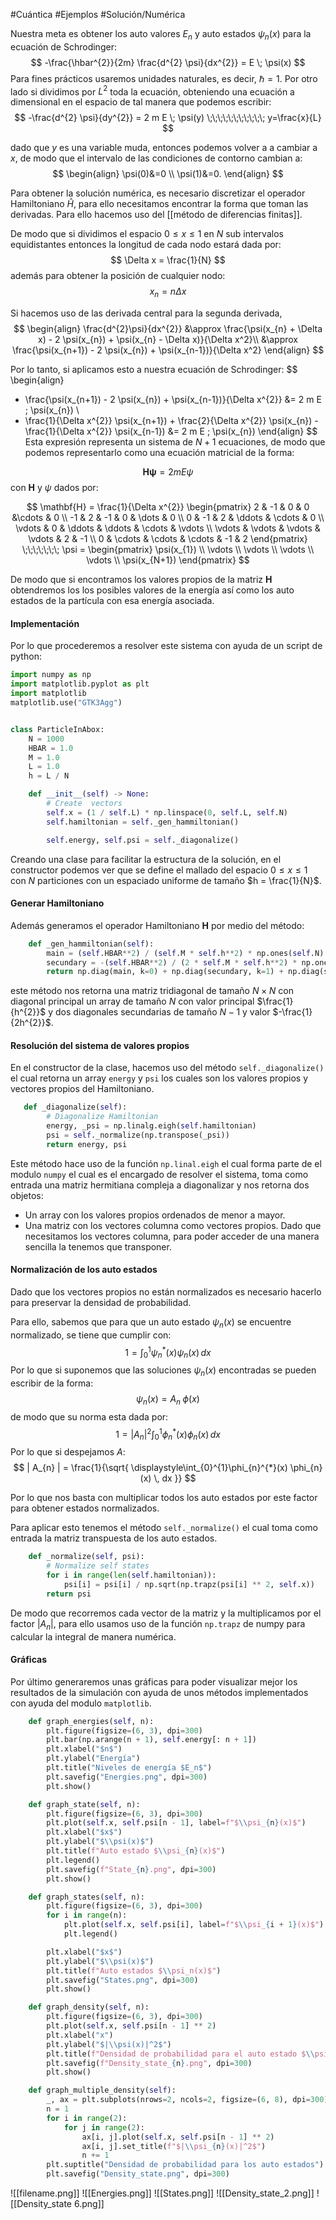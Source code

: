 #Cuántica 
#Ejemplos
#Solución/Numérica

Nuestra meta es obtener los auto valores $E_{n}$ y auto estados $\psi_{n}(x)$ para la ecuación de Schrodinger:
$$
-\frac{\hbar^{2}}{2m} \frac{d^{2} \psi}{dx^{2}} = E \; \psi(x)
$$
Para fines prácticos usaremos unidades naturales, es decir, $\hbar=1$. Por otro lado si dividimos  por $L^2$ toda la ecuación, obteniendo una ecuación a dimensional en el espacio de tal manera que podemos escribir:
$$
-\frac{d^{2} \psi}{dy^{2}} = 2 m E \; \psi(y) \;\;\;\;\;\;\;\;\;\;\; y=\frac{x}{L}
$$

dado que $y$ es una variable muda, entonces podemos volver a a cambiar a $x$, de modo que el intervalo de las condiciones de contorno cambian a:
$$
\begin{align}
\psi(0)&=0 \\
\psi(1)&=0.
\end{align}
$$


Para obtener la solución numérica, es necesario discretizar el operador Hamiltoniano $\hat{H}$, para ello necesitamos encontrar la forma que toman las derivadas. Para ello hacemos uso del [[método de diferencias finitas]].

De modo que si dividimos el espacio $0 \leq x \leq 1$ en $N$ sub intervalos equidistantes entonces la longitud de cada nodo estará dada por:
$$
\Delta x = \frac{1}{N}
$$
además para obtener la posición de cualquier nodo:
$$
x_{n} = n \Delta x
$$

Si hacemos uso de las derivada central para la segunda derivada, 
$$
\begin{align}
\frac{d^{2}\psi}{dx^{2}} &\approx \frac{\psi(x_{n} + \Delta x) - 2 \psi(x_{n}) + \psi(x_{n} - \Delta x)}{\Delta x^2}\\
 &\approx \frac{\psi(x_{n+1}) - 2 \psi(x_{n}) + \psi(x_{n-1})}{\Delta x^2}
\end{align}
$$


Por lo tanto, si aplicamos esto a nuestra ecuación de Schrodinger:
$$
\begin{align}
- \frac{\psi(x_{n+1}) - 2 \psi(x_{n}) + \psi(x_{n-1})}{\Delta x^{2}} &= 2 m E \; \psi(x_{n}) \\
- \frac{1}{\Delta x^{2}} \psi(x_{n+1}) + \frac{2}{\Delta x^{2}} \psi(x_{n}) -  \frac{1}{\Delta x^{2}} \psi(x_{n-1}) &= 2 m E \; \psi(x_{n})
\end{align}
$$
Esta expresión representa un sistema de $N+1$ ecuaciones, de modo que podemos representarlo como una ecuación matricial de la forma:

$$
\mathbf{H}\mathbf{\psi} = 2 m E \psi
$$
con $\mathbf{H}$ y $\psi$ dados por: 

$$
\mathbf{H} = \frac{1}{\Delta x^{2}}
\begin{pmatrix}
2 & -1 &  0 & 0 &\cdots & 0  \\
-1 & 2 & -1 & 0 & \dots & 0 \\
0 & -1 & 2 & \ddots & \cdots  & 0 \\
\vdots & 0 & \ddots & \ddots & \cdots & \vdots \\
\vdots & \vdots & \vdots & \vdots & 2 & -1 \\
0 & \cdots & \cdots & \cdots & -1 & 2
\end{pmatrix}
\;\;\;\;\;\;\;
\psi = \begin{pmatrix}
\psi(x_{1}) \\
\vdots \\
\vdots \\
\vdots \\
\vdots \\
\psi(x_{N+1})
\end{pmatrix}
$$

De modo que si encontramos los valores propios de la matriz $\mathbf{H}$ obtendremos los los posibles valores de la energía así como los auto estados de la partícula con esa energía asociada.

#### Implementación

Por lo que procederemos a resolver este sistema con ayuda de un script de python:

```python
import numpy as np
import matplotlib.pyplot as plt
import matplotlib
matplotlib.use("GTK3Agg")


class ParticleInAbox:
    N = 1000
    HBAR = 1.0
    M = 1.0
    L = 1.0
    h = L / N

    def __init__(self) -> None:
        # Create  vectors
        self.x = (1 / self.L) * np.linspace(0, self.L, self.N)
        self.hamiltonian = self._gen_hammiltonian()

        self.energy, self.psi = self._diagonalize()
```

Creando una clase para facilitar la estructura de la solución, en el constructor podemos ver que se define el mallado del espacio $0\leq x \leq 1$ con $N$ particiones con un espaciado uniforme de tamaño $h = \frac{1}{N}$.

#### Generar Hamiltoniano

Además generamos el operador Hamiltoniano $\mathbf{H}$ por medio del método:
```python
    def _gen_hammiltonian(self):
        main = (self.HBAR**2) / (self.M * self.h**2) * np.ones(self.N)
        secundary = -(self.HBAR**2) / (2 * self.M * self.h**2) * np.ones(self.N - 1)
        return np.diag(main, k=0) + np.diag(secundary, k=1) + np.diag(secundary, k=-1)
```

este método nos retorna una matriz tridiagonal de tamaño $N \times N$ con diagonal principal un array de tamaño $N$ con valor principal $\frac{1}{h^{2}}$ y dos diagonales secundarias de tamaño $N-1$ y valor $-\frac{1}{2h^{2}}$.

#### Resolución del sistema de valores propios

En el constructor de la clase, hacemos uso del método `self._diagonalize()` el cual retorna un array `energy` y `psi` los cuales son los valores propios y vectores propios del Hamiltoniano. 
```python
   def _diagonalize(self):
        # Diagonalize Hamiltonian
        energy, _psi = np.linalg.eigh(self.hamiltonian)
        psi = self._normalize(np.transpose(_psi))
        return energy, psi
```

Este método hace uso de la función `np.linal.eigh` el cual forma parte de el modulo `numpy` el cual es el encargado de resolver el sistema, toma como entrada una matriz hermitiana compleja a diagonalizar y nos retorna dos objetos:

- Un array con los valores propios ordenados de menor a mayor.
- Una matriz con los vectores columna como vectores propios. Dado que necesitamos los vectores columna, para poder acceder de una manera sencilla la tenemos que transponer.

#### Normalización de los auto estados 
Dado que los vectores propios no están normalizados es necesario hacerlo para preservar la densidad de probabilidad.

Para ello, sabemos que para que un auto estado $\psi_{n}(x)$ se encuentre normalizado, se tiene que cumplir con:
$$
\begin{equation}
1 = \int_{0}^{1} \psi_{n}^{*}(x) \psi_{n}(x)\, dx 
\end{equation}
$$
Por lo que si suponemos que las soluciones $\psi_{n}(x)$ encontradas se pueden escribir de la forma:
$$
\psi_{n}(x) = A_{n} \; \phi(x)
$$
de modo que su norma esta dada por:
$$
1 = | A_{n} |^{2} \int_{0}^{1}\phi_{n}^{*}(x) \phi_{n}(x) \, dx 
$$
Por lo que si despejamos $A$:
$$
| A_{n} | = \frac{1}{\sqrt{ \displaystyle\int_{0}^{1}\phi_{n}^{*}(x) \phi_{n}(x) \, dx }}
$$

Por lo que nos basta con multiplicar todos los auto estados por este factor para obtener estados normalizados.

Para aplicar esto tenemos el método `self._normalize()` el cual toma como entrada la matriz transpuesta de los auto estados.
```python
    def _normalize(self, psi):
        # Normalize self states
        for i in range(len(self.hamiltonian)):
            psi[i] = psi[i] / np.sqrt(np.trapz(psi[i] ** 2, self.x))
        return psi
```

De modo que recorremos cada vector de la matriz y la multiplicamos por el factor $|A_{n}|$, para ello usamos uso de la función `np.trapz` de numpy para calcular la integral de manera numérica.

#### Gráficas

Por último generaremos unas gráficas para poder visualizar mejor los resultados de la simulación con ayuda de unos métodos implementados con ayuda del modulo `matplotlib`.

```python
    def graph_energies(self, n):
        plt.figure(figsize=(6, 3), dpi=300)
        plt.bar(np.arange(n + 1), self.energy[: n + 1])
        plt.xlabel("$n$")
        plt.ylabel("Energía")
        plt.title("Niveles de energía $E_n$")
        plt.savefig("Energies.png", dpi=300)
        plt.show()

    def graph_state(self, n):
        plt.figure(figsize=(6, 3), dpi=300)
        plt.plot(self.x, self.psi[n - 1], label=f"$\\psi_{n}(x)$")
        plt.xlabel("$x$")
        plt.ylabel("$\\psi(x)$")
        plt.title(f"Auto estado $\\psi_{n}(x)$")
        plt.legend()
        plt.savefig(f"State_{n}.png", dpi=300)
        plt.show()

    def graph_states(self, n):
        plt.figure(figsize=(6, 3), dpi=300)
        for i in range(n):
            plt.plot(self.x, self.psi[i], label=f"$\\psi_{i + 1}(x)$")
            plt.legend()

        plt.xlabel("$x$")
        plt.ylabel("$\\psi(x)$")
        plt.title(f"Auto estados $\\psi_n(x)$")
        plt.savefig("States.png", dpi=300)
        plt.show()

    def graph_density(self, n):
        plt.figure(figsize=(6, 3), dpi=300)
        plt.plot(self.x, self.psi[n - 1] ** 2)
        plt.xlabel("x")
        plt.ylabel("$|\\psi(x)|^2$")
        plt.title(f"Densidad de probabilidad para el auto estado $\\psi_{n}(x)$")
        plt.savefig(f"Density_state_{n}.png", dpi=300)
        plt.show()

    def graph_multiple_density(self):
        _, ax = plt.subplots(nrows=2, ncols=2, figsize=(6, 8), dpi=300)
        n = 1
        for i in range(2):
            for j in range(2):
                ax[i, j].plot(self.x, self.psi[n - 1] ** 2)
                ax[i, j].set_title(f"$|\\psi_{n}(x)|^2$")
                n += 1
        plt.suptitle("Densidad de probabilidad para los auto estados")
        plt.savefig("Density_state.png", dpi=300)
```

![[filename.png]]
![[Energies.png]]
![[States.png]]
![[Density_state_2.png]]
![[Density_state 6.png]]